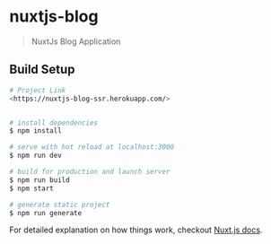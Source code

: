 # nuxtjs-blog

> NuxtJs Blog Application


## Build Setup

``` bash
# Project Link
<https://nuxtjs-blog-ssr.herokuapp.com/>


# install dependencies
$ npm install

# serve with hot reload at localhost:3000
$ npm run dev

# build for production and launch server
$ npm run build
$ npm start

# generate static project
$ npm run generate
```

For detailed explanation on how things work, checkout [Nuxt.js docs](https://nuxtjs.org).
